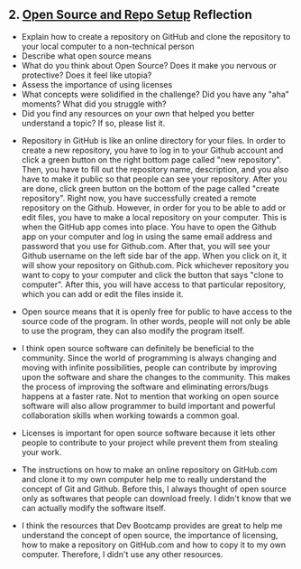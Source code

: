 ## 2. [Open Source and Repo Setup](2_set_up_repo/readme.md) Reflection

* Explain how to create a repository on GitHub and clone the repository to your local computer to a non-technical person
* Describe what open source means
* What do you think about Open Source? Does it make you nervous or protective? Does it feel like utopia?
* Assess the importance of using licenses
* What concepts were solidified in the challenge? Did you have any "aha" moments? What did you struggle with?
* Did you find any resources on your own that helped you better understand a topic? If so, please list it.

<!-- Add your reflection here. Remove the comment markers -->
* Repository in GitHub is like an online directory for your files. In order to create a new repository, you have to log in to your Github account and click a green button on the right bottom page called "new repository". Then, you have to fill out the repository name, description, and you also have to make it public so that people can see your repository. After you are done, click green button on the bottom of the page called "create repository". Right now, you have successfully created a remote repository on the Github. However, in order for you to be able to add or edit files, you have to make a local repository on your computer. This is when the GitHub app comes into place. You have to open the Github app on your computer and log in using the same email address and password that you use for Github.com. After that, you will see your Github username on the left side bar of the app. When you click on it, it will show your repository on Github.com. Pick whichever repository you want to copy to your computer and click the button that says "clone to computer". After this, you will have access to that particular repository, which you can add or edit the files inside it. 
 
* Open source means that it is openly free for public to have access to the source code of the program. In other words, people will not only be able to use the program, they can also modify the program itself. 
 
* I think open source software can definitely be beneficial to the community. Since the world of programming is always changing and moving with infinite possibilities, people can contribute by improving upon the software and share the changes to the community. This makes the process of improving the software and eliminating errors/bugs happens at a faster rate. Not to mention that working on open source software will also allow programmer to build important and powerful collaboration skills when working towards a common goal. 
 
* Licenses is important for open source software because it lets other people to contribute to your project while prevent them from stealing your work. 
 
* The instructions on how to make an online repository on GitHub.com and clone it to my own computer help me to really understand the concept of Git and Github. Before this, I always thought of open source only as softwares that people can download freely. I didn't know that we can actually modify the software itself. 
 
* I think the resources that Dev Bootcamp provides are great to help me understand the concept of open source, the importance of licensing, how to make a repository on GitHub.com and how to copy it to my own computer. Therefore, I didn't use any other resources.
